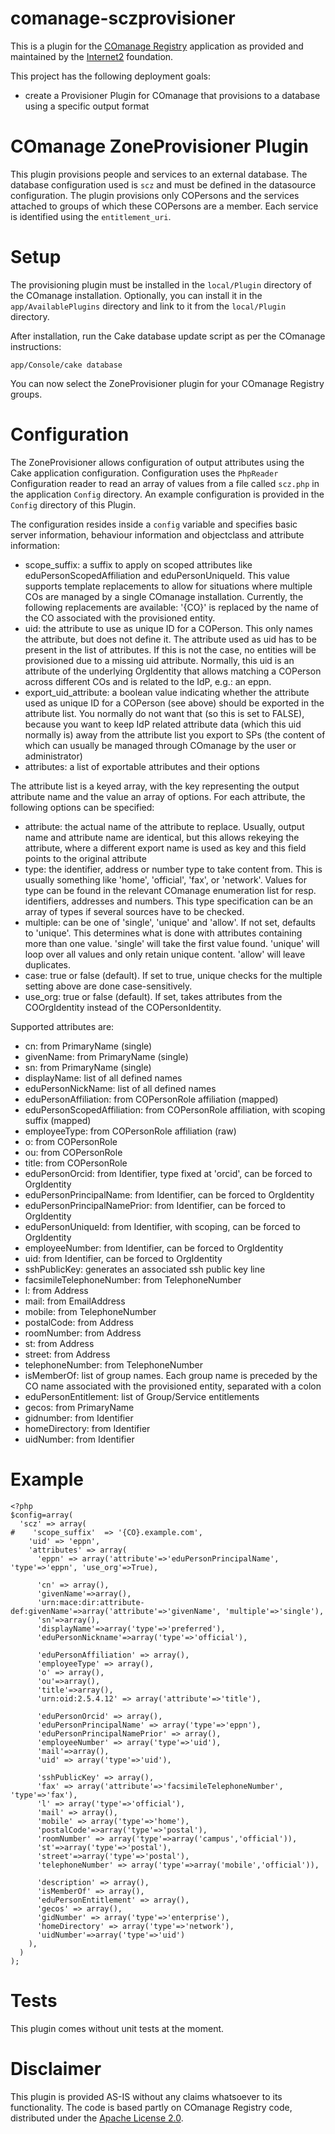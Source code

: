 # comanage-sczprovisioner
This is a plugin for the [COmanage Registry](https://www.internet2.edu/products-services/trust-identity/comanage/) application as provided and maintained by the [Internet2](https://www.internet2.edu/) foundation.

This project has the following deployment goals:
- create a Provisioner Plugin for COmanage that provisions to a database using a specific output format


COmanage ZoneProvisioner Plugin
====================================
This plugin provisions people and services to an external database. The database configuration used is ```scz``` and must be defined in the datasource configuration. The plugin provisions only COPersons and the services attached to groups of which these COPersons are a member. Each service is identified using the ```entitlement_uri```.

Setup
=====
The provisioning plugin must be installed in the `local/Plugin` directory of the COmanage installation. Optionally, you can install it in the `app/AvailablePlugins` directory and link to it from the `local/Plugin` directory.

After installation, run the Cake database update script as per the COmanage instructions:
```
app/Console/cake database
```
You can now select the ZoneProvisioner plugin for your COmanage Registry groups.

Configuration
=============
The ZoneProvisioner allows configuration of output attributes using the Cake application configuration. Configuration uses the ```PhpReader``` Configuration reader to read an array of values from a file called ```scz.php``` in the application ```Config``` directory. An example configuration is provided in the ```Config``` directory of this Plugin.

The configuration resides inside a ```config``` variable and specifies basic server information, behaviour information and objectclass and attribute information:
* scope_suffix: a suffix to apply on scoped attributes like eduPersonScopedAffiliation and eduPersonUniqueId. This value supports template replacements to allow for situations where multiple COs are managed by a single COmanage installation. Currently, the following replacements are available: '{CO}' is replaced by the name of the CO associated with the provisioned entity.
* uid: the attribute to use as unique ID for a COPerson. This only names the attribute, but does not define it. The attribute used as uid has to be present in the list of attributes. If this is not the case, no entities will be provisioned due to a missing uid attribute. Normally, this uid is an attribute of the underlying OrgIdentity that allows matching a COPerson across different COs and is related to the IdP, e.g.: an eppn.
* export_uid_attribute: a boolean value indicating whether the attribute used as unique ID for a COPerson (see above) should be exported in the attribute list. You normally do not want that (so this is set to FALSE), because you want to keep IdP related attribute data (which this uid normally is) away from the attribute list you export to SPs (the content of which can usually be managed through COmanage by the user or administrator)
* attributes: a list of exportable attributes and their options

The attribute list is a keyed array, with the key representing the output attribute name and the value an array of options. For each attribute, the following options can be specified:
* attribute: the actual name of the attribute to replace. Usually, output name and attribute name are identical, but this allows rekeying the attribute, where a different export name is used as key and this field points to the original attribute
* type: the identifier, address or number type to take content from. This is usually something like 'home', 'official', 'fax', or 'network'. Values for type can be found in the relevant COmanage enumeration list for resp. identifiers, addresses and numbers. This type specification can be an array of types if several sources have to be checked.
* multiple: can be one of 'single', 'unique' and 'allow'. If not set, defaults to 'unique'. This determines what is done with attributes containing more than one value. 'single' will take the first value found. 'unique' will loop over all values and only retain unique content. 'allow' will leave duplicates.
* case: true or false (default). If set to true, unique checks for the multiple setting above are done case-sensitively.
* use_org: true or false (default). If set, takes attributes from the COOrgIdentity instead of the COPersonIdentity.

Supported attributes are:
* cn: from PrimaryName (single)
* givenName: from PrimaryName (single)
* sn: from PrimaryName (single)
* displayName: list of all defined names
* eduPersonNickName: list of all defined names
* eduPersonAffiliation: from COPersonRole affiliation (mapped)
* eduPersonScopedAffiliation: from COPersonRole affiliation, with scoping suffix (mapped)
* employeeType: from COPersonRole affiliation (raw)
* o: from COPersonRole
* ou: from COPersonRole
* title: from COPersonRole
* eduPersonOrcid: from Identifier, type fixed at 'orcid', can be forced to OrgIdentity
* eduPersonPrincipalName: from Identifier, can be forced to OrgIdentity
* eduPersonPrincipalNamePrior: from Identifier, can be forced to OrgIdentity
* eduPersonUniqueId: from Identifier, with scoping, can be forced to OrgIdentity
* employeeNumber: from Identifier, can be forced to OrgIdentity
* uid: from Identifier, can be forced to OrgIdentity
* sshPublicKey: generates an associated ssh public key line
* facsimileTelephoneNumber: from TelephoneNumber
* l: from Address
* mail: from EmailAddress
* mobile: from TelephoneNumber
* postalCode: from Address
* roomNumber: from Address
* st: from Address
* street: from Address
* telephoneNumber: from TelephoneNumber
* isMemberOf: list of group names. Each group name is preceded by the CO name associated with the provisioned entity, separated with a colon
* eduPersonEntitlement: list of Group/Service entitlements
* gecos: from PrimaryName
* gidnumber: from Identifier
* homeDirectory: from Identifier
* uidNumber: from Identifier

Example
=======
```
<?php
$config=array(
  'scz' => array(
#    'scope_suffix'  => '{CO}.example.com',
    'uid' => 'eppn',
    'attributes' => array(
      'eppn' => array('attribute'=>'eduPersonPrincipalName', 'type'=>'eppn', 'use_org'=>True),

      'cn' => array(),
      'givenName'=>array(),
      'urn:mace:dir:attribute-def:givenName'=>array('attribute'=>'givenName', 'multiple'=>'single'),
      'sn'=>array(),
      'displayName'=>array('type'=>'preferred'),
      'eduPersonNickname'=>array('type'=>'official'),

      'eduPersonAffiliation' => array(),
      'employeeType' => array(),
      'o' => array(),
      'ou'=>array(),
      'title'=>array(),
      'urn:oid:2.5.4.12' => array('attribute'=>'title'),
      
      'eduPersonOrcid' => array(),
      'eduPersonPrincipalName' => array('type'=>'eppn'),
      'eduPersonPrincipalNamePrior' => array(),
      'employeeNumber' => array('type'=>'uid'),
      'mail'=>array(),
      'uid' => array('type'=>'uid'),

      'sshPublicKey' => array(),
      'fax' => array('attribute'=>'facsimileTelephoneNumber', 'type'=>'fax'),
      'l' => array('type'=>'official'),
      'mail' => array(),
      'mobile' => array('type'=>'home'),
      'postalCode'=>array('type'=>'postal'),
      'roomNumber' => array('type'=>array('campus','official')),
      'st'=>array('type'=>'postal'),
      'street'=>array('type'=>'postal'),
      'telephoneNumber' => array('type'=>array('mobile','official')),

      'description' => array(),
      'isMemberOf' => array(),
      'eduPersonEntitlement' => array(),
      'gecos' => array(),
      'gidNumber' => array('type'=>'enterprise'),
      'homeDirectory' => array('type'=>'network'),
      'uidNumber'=>array('type'=>'uid')
    ),
  )
);
```
Tests
=====
This plugin comes without unit tests at the moment.

Disclaimer
==========
This plugin is provided AS-IS without any claims whatsoever to its functionality. The code is based partly on COmanage Registry code, distributed under the [Apache License 2.0](http://www.apache.org/licenses/LICENSE-2.0).
